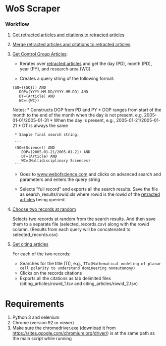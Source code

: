 # WoS Scraper

### Workflow

1. [Get retracted articles and citations to retracted articles](scripts/01_get_retracted_articles.py)

2. [Merge retracted articles and citations to retracted articles](scripts/02_merge_retracted_articles.ipynb)

3. [Get Control Group Articles](scripts/03_get_control_articles.py):
    
    - Iterates over [retracted articles](data/new_retracted_articles.csv) and get the day (PD), month (PD), year (PY), and research area (WC). 
    
    - Creates a query string of the following format:

    ```
    (SO=({SO})) AND 
       DOP=(YYYY-MM-DD/YYYY-MM-DD) AND 
       DT=(Article) AND 
       WC=({WC})
    ```

    Notes:
        * Constructs DOP from PD and PY
            * DOP ranges from start of the month to the end of the month when the day is not present. e.g, 2005-01-01/2005-01-31
            * When the day is present, e.g., 2005-01-21/2005-01-21 
        * DT is always the same

        * Sample final search string:

        ```
        (SO=(Science)) AND 
           DOP=(2005-01-21/2005-01-21) AND 
           DT=(Article) AND 
           WC=(Multidisciplinary Sciences)
        ```

    - Goes to www.webofscience.com and clicks on advanced search and parameters and enters the query string

    - Selects "full record" and exports all the search results. Save the file as search_results/rowid.xls where rowid is the rowid of the [retracted articles](data/new_retracted_articles.csv) being queried.

4. [Choose two records at random](scripts/04_choose_records_at_random.py) 

    Selects two records at random from the search results. And then save them to a separate file (selected_records.csv) along with the rowid column. (Results from each query will be concatenated to selected_records.csv) 

5. [Get citing articles](scripts/05_get_citing_articles.py)
    
    For each of the two records:
    * Searches for the title (TI), e.g., ```TI=(Mathematical modeling of planar cell polarity to understand domineering nonautonomy)```
    * Clicks on the records citations
    * Exports all the citations as tab delimited files (citing_articles/rowid_1.tsv and citing_articles/rowid_2.tsv)

# Requirements

1. Python 3 and selenium 
2. Chrome (version 92 or newer)
3. Make sure the chromedriver.exe (download it from https://sites.google.com/chromium.org/driver/) is at the same path as the main script while running

